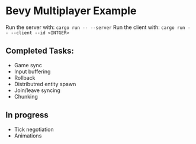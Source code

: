 # Bevy Multiplayer Example
Run the server with: `cargo run -- --server`
Run the client with: `cargo run -- --client --id <INTGER>`

## Completed Tasks:
- Game sync
- Input buffering
- Rollback
- Distributred entity spawn
- Join/leave syncing
- Chunking

## In progress
- Tick negotiation
- Animations
